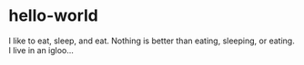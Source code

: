 # hello-world
I like to eat, sleep, and eat.
Nothing is better than eating, sleeping, or eating.
I live in an igloo...
